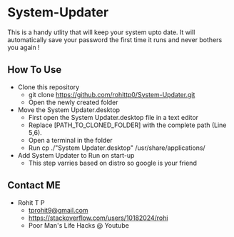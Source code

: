# System-Updater

This is a handy utlity that will keep your system upto date. It will automatically save your password the first time it runs and never bothers you again !

## How To Use

- Clone this repository
  - git clone <https://github.com/rohittp0/System-Updater.git>
  - Open the newly created folder
- Move the System Updater.desktop
  - First open the System Updater.desktop file in a text editor
  - Replace [PATH_TO_CLONED_FOLDER] with the complete path (Line 5,6).
  - Open a terminal in the folder
  - Run cp ./"System Updater.desktop" /usr/share/applications/  
- Add System Updater to Run on start-up
  - This step varries based on distro so google is your friend
  
## Contact ME

- Rohit T P
  - tprohit9@gmail.com
  - <https://stackoverflow.com/users/10182024/rohi>
  - Poor Man's Life Hacks @ Youtube

